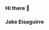 ### Hi there 👋

### Jake Eisaguirre

<!--
**Jake-Eisaguirre/Jake-Eisaguirre** is a ✨ _special_ ✨ repository because its `README.md` (this file) appears on your GitHub profile.

Here are some ideas to get you started:

- 🔭 I’m currently working on my Masters in Environmental Data Science from Bren, University of Californina, Santa Barbara
- 🌱 I’m currently learning 
- 👯 I’m looking to collaborate on 
- 🤔 I’m looking for help with ...
- 💬 Ask me about ...
- 📫 How to reach me: eisaguirre@bren.ucsb.edu
- 😄 Pronouns: ...
- ⚡ Fun fact: ...
-->
